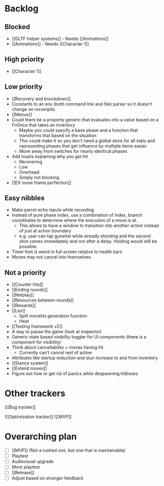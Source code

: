 # Backlog
## Blocked
- [[GLTF helper systems]] - Needs [[Animations]]
- [[Animations]] - Needs [[Character 1]]

## High priority
- [[Character 1]]

## Low priority
- [[Recovery and knockdown]]
- Constants to an env (both command line and file) parser so it doesn't change on recompile.
- [[Menus]]
- Could there be a property generic that evaluates into a value based on a FnOnce that takes an inventory
	- Maybe you could specify a base phase and a function that transforms that based on the situation
	- This could make it so you don't need a global store for all stats and representing phases that get influence by multiple items easier.
	- Move away from switches for nearly identical phases
- Add toasts explaining why you got hit
	- Recovering
	- Low
	- Overhead
	- Simply not blocking
- [[EX move frame perfection]]

## Easy nibbles
- Make parrot echo inputs while recording
- Instead of pure phase index, use a combination of index, branch coordinates to determine where the execution of a move is at.
	- This allows to have a window to transition into another action instead of just at action boundary
	- e.g. user can tap gunshot while already shooting and the second shot comes immediately and not after a delay. Holding would still be possible.
- Timer font is weird in full screen relative to health bars
- Moves may not cancel into themselves.

## Not a priority
- [[Counter hits]]
- [[Ending rounds]]
- [[Netplay]]
- [[Resources between rounds]]
- [[Rewards]]
- [[Lex]]
	- Split movelist generation function
	- Heat
- [[Testing framework v2]]
- A way to pause the game (look at inspector)
- Generic state based visibility toggler for UI components (there is a component for visibility)
- Think about cancellability + moves having hit
	- Currently can't cancel rest of active
- Attributes like startup reduction and stun increase to and from inventory
- [[Stance system]]
- [[Extend moves]]
- Figure out how to get rid of panics while despawning hitboxes

# Other trackers
![[Bug tracker]]

![[Optimization tracker]]
![[MVP]]

# Overarching plan
- [ ] [[MVP]] (Not a rushed one, but one that is maintainable)
- [ ] Playtest
- [ ] Audiovisual upgrade
- [ ] More playtest
- [ ] [[Release]]
- [ ] Adjust based on stranger feedback
